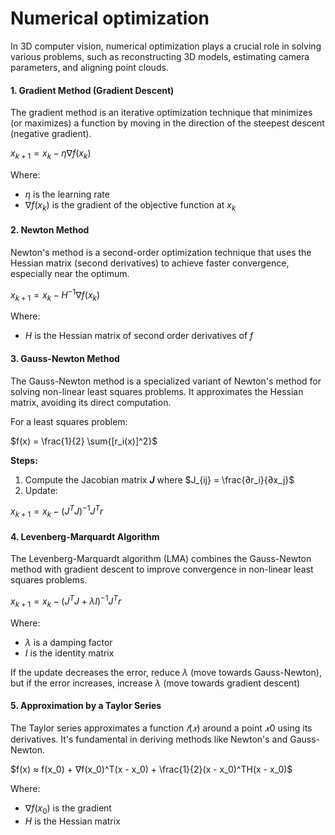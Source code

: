 # Numerical optimization
In 3D computer vision, numerical optimization plays a crucial role in solving various problems, such as reconstructing 3D models, estimating camera parameters, and aligning point clouds.

#### 1. Gradient Method (Gradient Descent)
The gradient method is an iterative optimization technique that minimizes (or maximizes) a function by moving in the direction of the steepest descent (negative gradient).

$x_{k+1} = x_k - η∇f(x_k)$

Where:
- $η$ is the learning rate
- $∇f(x_k)$ is the gradient of the objective function at $x_k$

#### 2. Newton Method
Newton's method is a second-order optimization technique that uses the Hessian matrix (second derivatives) to achieve faster convergence, especially near the optimum.

$x_{k+1} = x_k - H^{-1}∇f(x_k)$

Where:
- $H$ is the Hessian matrix of second order derivatives of $f$

#### 3. Gauss-Newton Method
The Gauss-Newton method is a specialized variant of Newton's method for solving non-linear least squares problems. It approximates the Hessian matrix, avoiding its direct computation.

For a least squares problem:

$f(x) = \frac{1}{2} \sum{[r_i(x)]^2}$

**Steps:**
1. Compute the Jacobian matrix **$J$** where $J_{ij} = \frac{∂r_i}{∂x_j}$
2. Update:

$x_{k+1} = x_k - (J^TJ)^{-1}J^Tr$

#### 4. Levenberg-Marquardt Algorithm
The Levenberg-Marquardt algorithm (LMA) combines the Gauss-Newton method with gradient descent to improve convergence in non-linear least squares problems.

$x_{k+1} = x_k - (J^TJ + λI)^{-1}J^Tr$

Where:
- $λ$ is a damping factor
- $I$ is the identity matrix

If the update decreases the error, reduce $λ$ (move towards Gauss-Newton), but if the error increases, increase $λ$ (move towards gradient descent)

#### 5. Approximation by a Taylor Series
The Taylor series approximates a function $𝑓(𝑥)$ around a point $𝑥0$ using its derivatives. It's fundamental in deriving methods like Newton's and Gauss-Newton.

$f(x) ≈ f(x_0) + ∇f(x_0)^T(x - x_0) + \frac{1}{2}(x - x_0)^TH(x - x_0)$

Where:
- $∇f(x_0)$ is the gradient
- $H$ is the Hessian matrix

